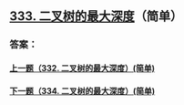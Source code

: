 ## [333. 二叉树的最大深度](https://leetcode-cn.com/problems/merge-two-sorted-lists/)（简单）





### 答案：



#### [上一题（332. 二叉树的最大深度）(简单)](https://github.com/sdwwld/leetCode/blob/master/src/main/java/com/wld/java/leetcode/leetCode0332.md)

#### [下一题（334. 二叉树的最大深度）(简单)](https://github.com/sdwwld/leetCode/blob/master/src/main/java/com/wld/java/leetcode/leetCode0334.md)